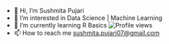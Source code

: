 - 👋 Hi, I’m Sushmita Pujari
- 👀 I’m interested in Data Science | Machine Learning
- 🌱 I’m currently learning R Basics
 ![Profile views](https://komarev.com/ghpvc/?username=Sushmita-07&color=967bb6)
- 📫 How to reach me sushmita.pujari07@gmail.com
<!---
Sushmita-07/Sushmita-07 is a ✨ special ✨ repository because its `README.md` (this file) appears on your GitHub profile.
You can click the Preview link to take a look at your changes.
--->

